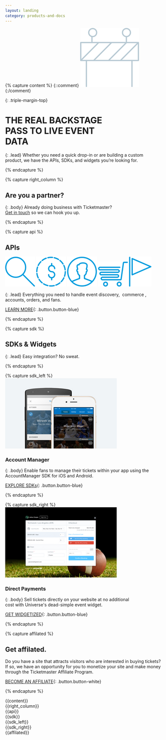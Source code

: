 ```yaml
---
layout: landing
category: products-and-docs
---
```



{% capture content %}
{::comment}
![Icon](/assets/img/ic-under-development.svg)
{:/comment}

{: .triple-margin-top}
# THE REAL BACKSTAGE <br> PASS TO LIVE EVENT <br> DATA

{: .lead}
Whether you need a quick drop-in or are building a custom product, we have the APIs, SDKs, and widgets you’re looking for.

{% endcapture %}

{% capture right_column %}
## Are you a partner?

{: .body}
Already doing business with Ticketmaster? <br>
[Get in touch](http://code.ticketmaster.com) so we can hook you up.

{% endcapture %}

{% capture api %}
## APIs

![Icon1](/assets/img/products-and-docs/ic-search-big.svg)
![Icon2](/assets/img/products-and-docs/ic-commerce-api.svg)
![Icon3](/assets/img/products-and-docs/ic-user.svg)
![Icon4](/assets/img/products-and-docs/ic-cart.svg)
![Icon5](/assets/img/products-and-docs/ic-flag.svg)

{: .lead}
Everything you need to handle event discovery,  commerce , accounts, orders, and fans.

[LEARN MORE](/products-and-docs/apis/getting-started/){: .button.button-blue}

{% endcapture %}

{% capture sdk %}
## SDKs & Widgets

{: .lead}
Easy integration? No sweat.

{% endcapture %}

{% capture sdk_left %}
[![Icon1](/assets/img/products-and-docs/sdk-left.png)](https://twitter.com/tmastertech)

### Account Manager

{: .body}
Enable fans to manage their tickets within your app using the AccountManager SDK for iOS and Android.
 
[EXPLORE SDKs](/products-and-docs/under-development/){: .button.button-blue}

{% endcapture %}

{% capture sdk_right %}
[![Icon2](/assets/img/products-and-docs/sdk-right.png)](https://twitter.com/tmastertech)

### Direct Payments

{: .body}
Sell tickets directly on your website at no additional <br> cost with Universe's dead-simple event widget.

[GET WIDGETIZED](/products-and-docs/under-development/){: .button.button-blue}

{% endcapture %}

{% capture affilated %}

## Get affilated.

Do you have a site that attracts visitors who are interested in buying tickets? If so, we have an opportunity for you to monetize your site and make money through the Ticketmaster Affiliate Program.

[BECOME AN AFFILIATE](/products-and-docs/apis/interactive-console/){: .button.button-white}

{% endcapture %}



<div class="row">
    <div class="row-container">
<div class="col-xs-12 col-md-8" markdown="1">
{{content}}
</div>
<div class="col-xs-12 col-md-4">
<div class="partner" markdown="1">
{{right_column}}
</div>
</div>
    </div>
</div>

<div class="slice-left slice-top-left slice-bottom-left xs-center">
    <div class="row">
        <div class="row-container">
<div class="col-xs-12 col-md-6" markdown="1">
{{api}}
</div>
        </div>
        <div class="clearfix"></div>
    </div>
</div>

<div class="row sdk">
  <div class="row-container row-sdk">
<div class="col-xs-12 col-md-12" markdown="1">
{{sdk}}
<div class="col-xs-12 col-md-6" markdown="1">
{{sdk_left}}
</div>
<div class="col-xs-12 col-md-6" markdown="1">
{{sdk_right}} 
</div>
</div>
  </div>
</div>

<div class="slice-left affilated slice-top-left slice-bottom-left xs-center">
    <div class="row">
        <div class="row-container">
<div class="col-xs-12 col-md-6" markdown="1">
{{affilated}}
</div>
        </div>
        <div class="clearfix"></div>
    </div>
</div>
